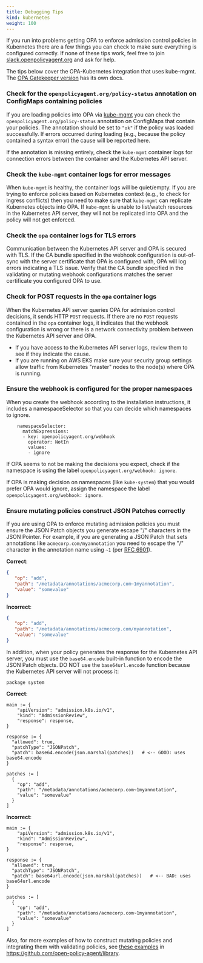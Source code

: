 ```yaml
---
title: Debugging Tips
kind: kubernetes
weight: 100
---
```


If you run into problems getting OPA to enforce admission control policies in
Kubernetes there are a few things you can check to make sure everything is
configured correctly. If none of these tips work, feel free to join
[slack.openpolicyagent.org](https://slack.openpolicyagent.org) and ask for help.

The tips below cover the OPA-Kubernetes integration that uses kube-mgmt.
The [OPA Gatekeeper version](https://open-policy-agent.github.io/gatekeeper)
has its own docs.

### Check for the `openpolicyagent.org/policy-status` annotation on ConfigMaps containing policies

If you are loading policies into OPA via
[kube-mgmt](https://github.com/open-policy-agent/kube-mgmt) you can check the
`openpolicyagent.org/policy-status` annotation on ConfigMaps that contain your
policies. The annotation should be set to `"ok"` if the policy was loaded
successfully. If errors occurred during loading (e.g., because the policy
contained a syntax error) the cause will be reported here.

If the annotation is
missing entirely, check the `kube-mgmt` container logs for connection errors
between the container and the Kubernetes API server.

### Check the `kube-mgmt` container logs for error messages

When `kube-mgmt` is healthy, the container logs will be quiet/empty. If you are
trying to enforce policies based on Kubernetes context (e.g., to check for
ingress conflicts) then you need to make sure that `kube-mgmt` can replicate
Kubernetes objects into OPA. If `kube-mgmt` is unable to list/watch resources in
the Kubernetes API server, they will not be replicated into OPA and the policy
will not get enforced.

### Check the `opa` container logs for TLS errors

Communication between the Kubernetes API server and OPA is secured with TLS. If
the CA bundle specified in the webhook configuration is out-of-sync with the
server certificate that OPA is configured with, OPA will log errors indicating a
TLS issue. Verify that the CA bundle specified in the validating or mutating
webhook configurations matches the server certificate you configured OPA to use.

### Check for POST requests in the `opa` container logs

When the Kubernetes API server queries OPA for admission control decisions, it
sends HTTP `POST` requests. If there are no `POST` requests contained in the
`opa` container logs, it indicates that the webhook configuration is wrong or
there is a network connectivity problem between the Kubernetes API server and
OPA.

* If you have access to the Kubernetes API server logs, review them to see if
  they indicate the cause.
* If you are running on AWS EKS make sure your security group settings allow
  traffic from Kubernetes "master" nodes to the node(s) where OPA is running.

### Ensure the webhook is configured for the proper namespaces

When you create the webhook according to the installation instructions,
it includes a namespaceSelector so that you
can decide which namespaces to ignore.

```
    namespaceSelector:
      matchExpressions:
      - key: openpolicyagent.org/webhook
        operator: NotIn
        values:
        - ignore
```

If OPA seems to not be making the decisions you expect, check if the namespace
is using the label `openpolicyagent.org/webhook: ignore`.

If OPA is making decision on namespaces (like `kube-system`) that you would
prefer OPA would ignore, assign the namespace the label
`openpolicyagent.org/webhook: ignore`.

### Ensure mutating policies construct JSON Patches correctly

If you are using OPA to enforce mutating admission policies you must ensure the
JSON Patch objects you generate escape "/" characters in the JSON Pointer. For
example, if you are generating a JSON Patch that sets annotations like
`acmecorp.com/myannotation` you need to escape the "/" character in the
annotation name using `~1` (per [RFC
6901](https://tools.ietf.org/html/rfc6901#section-3)).

**Correct**:

```json
{
   "op": "add",
   "path": "/metadata/annotations/acmecorp.com~1myannotation",
   "value": "somevalue"
}
```

**Incorrect**:


```json
{
   "op": "add",
   "path": "/metadata/annotations/acmecorp.com/myannotation",
   "value": "somevalue"
}
```

In addition, when your policy generates the response for the Kubernetes API
server, you must use the `base64.encode` built-in function to encode the JSON
Patch objects. DO NOT use the `base64url.encode` function because the Kubernetes
API server will not process it:

```live:patch:module:read_only,hidden
package system
```

**Correct**:

```live:patch/good:module:read_only,openable
main := {
	"apiVersion": "admission.k8s.io/v1",
	"kind": "AdmissionReview",
	"response": response,
}

response := {
  "allowed": true,
  "patchType": "JSONPatch",
  "patch": base64.encode(json.marshal(patches))   # <-- GOOD: uses base64.encode
}

patches := [
  {
    "op": "add",
    "path": "/metadata/annotations/acmecorp.com~1myannotation",
    "value": "somevalue"
  }
]
```

**Incorrect**:

```live:patch/bad:module:read_only
main := {
	"apiVersion": "admission.k8s.io/v1",
	"kind": "AdmissionReview",
	"response": response,
}

response := {
  "allowed": true,
  "patchType": "JSONPatch",
  "patch": base64url.encode(json.marshal(patches))   # <-- BAD: uses base64url.encode
}

patches := [
  {
    "op": "add",
    "path": "/metadata/annotations/acmecorp.com~1myannotation",
    "value": "somevalue"
  }
]
```

Also, for more examples of how to construct mutating policies and integrating
them with validating policies, see [these
examples](https://github.com/open-policy-agent/library/tree/master/kubernetes/mutating-admission)
in https://github.com/open-policy-agent/library.

